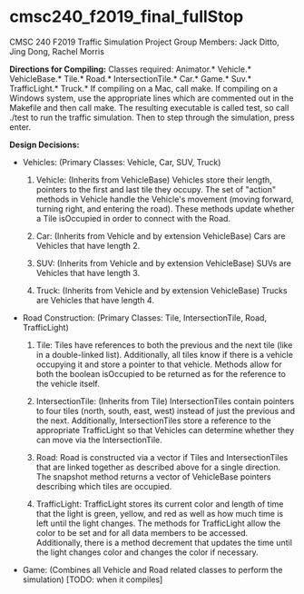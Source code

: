 # cmsc240_f2019_final_fullStop
CMSC 240 F2019 Traffic Simulation Project
Group Members: Jack Ditto, Jing Dong, Rachel Morris

**Directions for Compiling:** Classes required: Animator.* Vehicle.* VehicleBase.* Tile.* Road.* IntersectionTile.* Car.* Game.* Suv.* TrafficLight.* Truck.*
If compiling on a Mac, call make. If compiling on a Windows system, use the appropriate lines which are commented out in the Makefile and then call make. The resulting executable is called test, so call ./test to run the traffic simulation. Then to step through the simulation, press enter.

**Design Decisions:**
  * Vehicles: (Primary Classes: Vehicle, Car, SUV, Truck)
    1. Vehicle: (Inherits from VehicleBase)
         Vehicles store their length, pointers to the first and last tile they occupy. The set of "action" methods in Vehicle handle the Vehicle's movement (moving forward, turning right, and entering the road). These methods update whether a Tile isOccupied in order to connect with the Road.

    2. Car: (Inherits from Vehicle and by extension VehicleBase)
         Cars are Vehicles that have length 2.

    3. SUV: (Inherits from Vehicle and by extension VehicleBase)
         SUVs are Vehicles that have length 3.

    4. Truck: (Inherits from Vehicle and by extension VehicleBase)
         Trucks are Vehicles that have length 4.

  * Road Construction: (Primary Classes: Tile, IntersectionTile, Road, TrafficLight)
    1. Tile:
         Tiles have references to both the previous and the next tile (like in a double-linked list). Additionally, all tiles know if there is a vehicle occupying it and store a pointer to that vehicle. Methods allow for both the boolean isOccupied to be returned as for the reference to the vehicle itself.

    2. IntersectionTile: (Inherits from Tile)
         IntersectionTiles contain pointers to four tiles (north, south, east, west) instead of just the previous and the next. Additionally, IntersectionTiles store a reference to the appropriate TrafficLight so that Vehicles can determine whether they can move via the IntersectionTile.

    3. Road:
         Road is constructed via a vector if Tiles and IntersectionTiles that are linked together as described above for a single direction. The snapshot method returns a vector of VehicleBase pointers describing which tiles are occupied.

    4. TrafficLight:
         TrafficLight stores its current color and length of time that the light is green, yellow, and red as well as how much time is left until the light changes. The methods for TrafficLight allow the color to be set and for all data members to be accessed. Additionally, there is a method decrement that updates the time until the light changes color and changes the color if necessary.

  * Game: (Combines all Vehicle and Road related classes to perform the simulation)
    [TODO: when it compiles]
